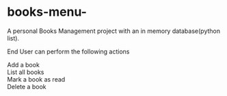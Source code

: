 # books-menu-

A personal Books Management project with an in memory database(python list).

End User can perform the following actions  

Add a book <br />
List all books <br />
Mark a book as read <br />
Delete a book

